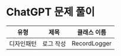 # ChatGPT 문제 풀이

 |  유형   |  제목   | 클래스 이름         |
|:-----:|:-----:|:---:|
| 디자인패턴 | 로그 작성 |RecordLogger |